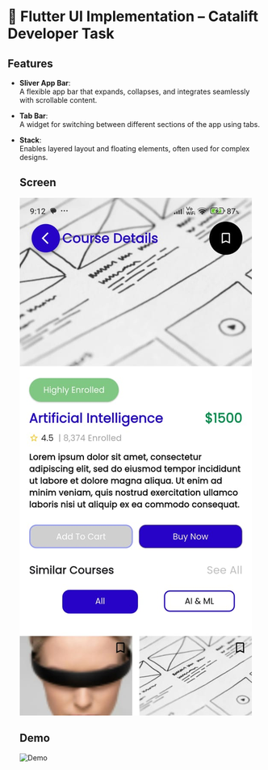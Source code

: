 # 📱 Flutter UI Implementation – Catalift Developer Task

## Features

- **Sliver App Bar**:  
  A flexible app bar that expands, collapses, and integrates seamlessly with scrollable content.

- **Tab Bar**:  
  A widget for switching between different sections of the app using tabs.

- **Stack**:  
   Enables layered layout and floating elements, often used for complex designs.
  <br>

  ## Screen

  ![Home Screen](./assets/docs/home_screen.jpeg)

  ## Demo

  ![Demo](./assets/docs/demo.gif)
